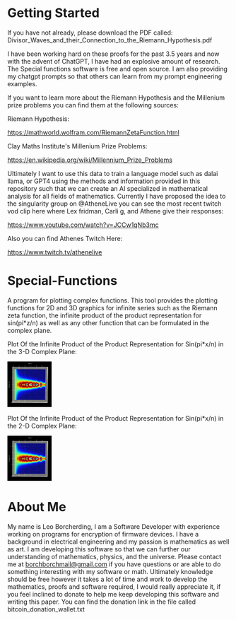 # Getting Started
If you have not already, please download the PDF called:
Divisor_Waves_and_their_Connection_to_the_Riemann_Hypothesis.pdf

I have been working hard on these proofs for the past 3.5 years and now with the advent of ChatGPT, I have had an explosive amount of research.
The Special functions software is free and open source. I am also providing my chatgpt prompts so that others can learn from my prompt engineering examples.
  
If you want to learn more about the Riemann Hypothesis and the Millenium prize problems you can find them at the following sources:

Riemann Hypothesis:

https://mathworld.wolfram.com/RiemannZetaFunction.html

Clay Maths Institute's Millenium Prize Problems:

https://en.wikipedia.org/wiki/Millennium_Prize_Problems

Ultimately I want to use this data to train a language model such as dalai llama, or GPT4 using the methods and information provided in this repository such that
we can create an AI specialized in mathematical analysis for all fields of mathematics. Currently I have proposed the idea to the singularity group on @AtheneLive
you can see the most recent twitch vod clip here where Lex fridman, Carli g, and Athene give their responses:

https://www.youtube.com/watch?v=JCCw1qNb3mc

Also you can find Athenes Twitch Here:

https://www.twitch.tv/athenelive

# Special-Functions
A program for plotting complex functions. This tool provides the plotting functions for 2D and 3D graphics for infinite series such as the Riemann zeta function, 
the infinite product of the product representation for sin(pi*z/n) as well as any other function that can be formulated in the complex plane.

Plot Of the Infinite Product of the Product Representation for Sin(pi*x/n) in the 3-D Complex Plane:

<img
  src="graphs/3D_Complex_Graphs/ComplexPlot_prodprodforsin_1.png"
  alt="Alt text"
  title="Plot Of the Infinite Product of the Product Representation for Sin(pi*x/n)"
  style="display: inline-block; margin: 0 auto; max-width: 100px">

Plot Of the Infinite Product of the Product Representation for Sin(pi*x/n) in the 2-D Complex Plane:

<img
  src="graphs/3D_Complex_Graphs/ComplexPlot_prodprodforsin_1.png"
  alt="Alt text"
  title="Plot Of the Infinite Product of the Product Representation for Sin(pi*x/n)"
  style="display: inline-block; margin: 0 auto; max-width: 100px">
  
# About Me
My name is Leo Borcherding, I am a Software Developer with experience working on programs for encryption of firmware devices. I have a background in electrical
engineering and my passion is mathematics as well as art. I am developing this software so that we can further our understanding of mathematics, physics, 
and the universe. Please contact me at borchborchmail@gmail.com if you have questions or are able to do something interesting with my software or math.
Ultimately knowledge should be free however it takes a lot of time and work to develop the mathematics, proofs and software required, I would really appreciate 
it, if you feel inclined to donate to help me keep developing this software and writing this paper. You can find the donation link in the file called bitcoin_donation_wallet.txt
